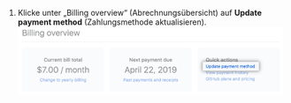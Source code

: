 1. Klicke unter „Billing overview“ (Abrechnungsübersicht) auf **Update payment method** (Zahlungsmethode aktualisieren). ![Schaltfläche zum Aktualisieren der Zahlungsmethode](/assets/images/help/billing/update_payment_method.png)
